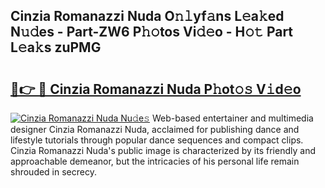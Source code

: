 ## Cinzia Romanazzi Nuda O𝚗𝚕yf𝚊ns L𝚎a𝚔ed N𝚞𝚍es - Part-ZW6 P𝚑𝚘tos Vi𝚍𝚎o - H𝚘𝚝 Part L𝚎a𝚔s zuPMG

# <h2><a href="http://kf0fweg.oniu.top/?m=Cinzia+Romanazzi+Nuda">🔗👉 🔴 Cinzia Romanazzi Nuda P𝚑ot𝚘𝚜 V𝚒d𝚎o</a></h2>

[![Cinzia Romanazzi Nuda Nu𝚍e𝚜](https://i.imgur.com/0qMVB7G.gif)](http://kf0fweg.oniu.top/?m=Cinzia+Romanazzi+Nuda)
Web-based entertainer and multimedia designer Cinzia Romanazzi Nuda, acclaimed for publishing dance and lifestyle tutorials through popular dance sequences and compact clips. Cinzia Romanazzi Nuda's public image is characterized by its friendly and approachable demeanor, but the intricacies of his personal life remain shrouded in secrecy.  

